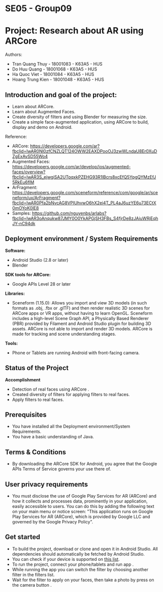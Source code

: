 # SE05 - Group09
# Project: Research about AR using ARCore

Authors:

- Tran Quang Thuy - 18001083 - K63A5 - HUS
- Do Huu Quang - 18001068 - K63A5 - HUS
- Ha Quoc Viet - 18001084 - K63A5 - HUS
- Hoang Trung Kien - 18001048 - K63A5 - HUS

## Introduction and goal of the project:

- Learn about ARCore.
- Learn about Augmented Faces.
- Create diversity of filters and using Blender for measuring the size.
- Create a simple face-augmented application, using ARCore to build, display and demo on Android.

Reference:

- ARCore: https://developers.google.com/ar?fbclid=IwAR0Nl0zfCNZLQT124OWW2EAXDPooOJ3zwWLndaU8Er0XuDZgExAvSD55Wo4
- Augmented Faces: https://developers.google.com/ar/develop/ios/augmented-faces/overview?fbclid=IwAR3S_ejwgiSA2UTpqxkPZEHG93R1lBcrs8xcEfQ5YpgQYMzEfJ5RkEu6flM
- ArFragment: https://developers.google.com/sceneform/reference/com/google/ar/sceneform/ux/ArFragment?fbclid=IwAR0Pfa2bNvcAG8VPIUhvwO6hX2ei4T_PL4aJ6uzYE6u73ECtX0mOYoK0lE8
- Samples: https://github.com/nguyenbs/arlabs?fbclid=IwAR3oAnqukw87JMY0O0YkAPGjSH3FBs_S4fjrDe8zJAiuWRjEqhJY-nC94dk


## Deployment environment / System Requirements

**Software:**
- Android Studio (2.8 or later)
- Blender 

**SDK tools for ARCore:**
- Google APIs Level 28 or later

**Libraries:**
- Sceneform (1.15.0): Allows you import and view 3D models (in such formats as .obj, .fbx or .glTF) and then render realistic 3D scenes for ARCore apps or VR apps, without having to learn OpenGL. Sceneform includes a high-level Scene Graph API, a Physically Based Renderer (PBR) provided by Filament and Android Studio plugin for building 3D assets. ARCore is not able to import and render 3D models. ARCore is made for tracking and scene understanding stages.

**Tools:**
- Phone or Tablets are running Android with front-facing camera.

## Status of the Project
**Accomplishment**
- Detection of real faces using ARCore .
- Created diversity of filters for applying filters to real faces. 
- Apply filters to real faces.

## Prerequisites
- You have installed all the Deployment environment/System Requirements.
- You have a basic understanding of Java.

## Terms & Conditions
- By downloading the ARCore SDK for Android, you agree that the Google APIs Terms of Service governs your use there of.

## User privacy requirements
- You must disclose the use of Google Play Services for AR (ARCore) and how it collects and processes data, prominently in your application, easily accessible to users. You can do this by adding the following text on your main menu or notice screen: "This application runs on Google Play Services for AR (ARCore), which is provided by Google LLC and governed by the Google Privacy Policy".


## Get started
- To build the project, download or clone and open it in Android Studio. All dependencies should automatically be fetched by Android Studio.
- You can check if your device is supported on [this list](https://developers.google.com/ar/discover/#supported_devices).
- To run the project, connect your phone/tablets and run app .
- While running the app you can switch the filter by choosing another filter in the filters list.
- Wait for the filter to apply on your faces, then take a photo by press on the camera button .







